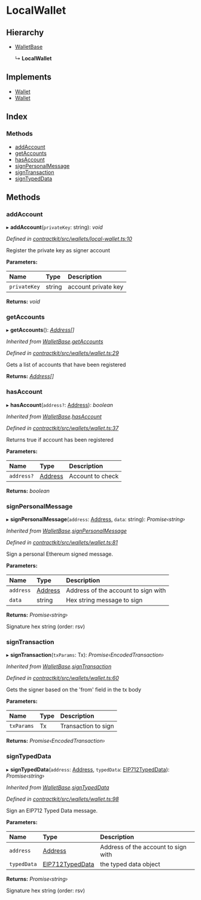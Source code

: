 # LocalWallet

## Hierarchy

* [WalletBase]()

  ↳ **LocalWallet**

## Implements

* [Wallet]()
* [Wallet]()

## Index

### Methods

* [addAccount]()
* [getAccounts]()
* [hasAccount]()
* [signPersonalMessage]()
* [signTransaction]()
* [signTypedData]()

## Methods

### addAccount

▸ **addAccount**\(`privateKey`: string\): _void_

_Defined in_ [_contractkit/src/wallets/local-wallet.ts:10_](https://github.com/celo-org/celo-monorepo/blob/master/packages/contractkit/src/wallets/local-wallet.ts#L10)

Register the private key as signer account

**Parameters:**

| Name | Type | Description |
| :--- | :--- | :--- |
| `privateKey` | string | account private key |

**Returns:** _void_

### getAccounts

▸ **getAccounts**\(\): [_Address_](_base_.md#address)_\[\]_

_Inherited from_ [_WalletBase_]()_._[_getAccounts_]()

_Defined in_ [_contractkit/src/wallets/wallet.ts:29_](https://github.com/celo-org/celo-monorepo/blob/master/packages/contractkit/src/wallets/wallet.ts#L29)

Gets a list of accounts that have been registered

**Returns:** [_Address_](_base_.md#address)_\[\]_

### hasAccount

▸ **hasAccount**\(`address?`: [Address](_base_.md#address)\): _boolean_

_Inherited from_ [_WalletBase_]()_._[_hasAccount_]()

_Defined in_ [_contractkit/src/wallets/wallet.ts:37_](https://github.com/celo-org/celo-monorepo/blob/master/packages/contractkit/src/wallets/wallet.ts#L37)

Returns true if account has been registered

**Parameters:**

| Name | Type | Description |
| :--- | :--- | :--- |
| `address?` | [Address](_base_.md#address) | Account to check |

**Returns:** _boolean_

### signPersonalMessage

▸ **signPersonalMessage**\(`address`: [Address](_base_.md#address), `data`: string\): _Promise‹string›_

_Inherited from_ [_WalletBase_]()_._[_signPersonalMessage_]()

_Defined in_ [_contractkit/src/wallets/wallet.ts:81_](https://github.com/celo-org/celo-monorepo/blob/master/packages/contractkit/src/wallets/wallet.ts#L81)

Sign a personal Ethereum signed message.

**Parameters:**

| Name | Type | Description |
| :--- | :--- | :--- |
| `address` | [Address](_base_.md#address) | Address of the account to sign with |
| `data` | string | Hex string message to sign |

**Returns:** _Promise‹string›_

Signature hex string \(order: rsv\)

### signTransaction

▸ **signTransaction**\(`txParams`: Tx\): _Promise‹EncodedTransaction›_

_Inherited from_ [_WalletBase_]()_._[_signTransaction_]()

_Defined in_ [_contractkit/src/wallets/wallet.ts:60_](https://github.com/celo-org/celo-monorepo/blob/master/packages/contractkit/src/wallets/wallet.ts#L60)

Gets the signer based on the 'from' field in the tx body

**Parameters:**

| Name | Type | Description |
| :--- | :--- | :--- |
| `txParams` | Tx | Transaction to sign |

**Returns:** _Promise‹EncodedTransaction›_

### signTypedData

▸ **signTypedData**\(`address`: [Address](_base_.md#address), `typedData`: [EIP712TypedData]()\): _Promise‹string›_

_Inherited from_ [_WalletBase_]()_._[_signTypedData_]()

_Defined in_ [_contractkit/src/wallets/wallet.ts:98_](https://github.com/celo-org/celo-monorepo/blob/master/packages/contractkit/src/wallets/wallet.ts#L98)

Sign an EIP712 Typed Data message.

**Parameters:**

| Name | Type | Description |
| :--- | :--- | :--- |
| `address` | [Address](_base_.md#address) | Address of the account to sign with |
| `typedData` | [EIP712TypedData]() | the typed data object |

**Returns:** _Promise‹string›_

Signature hex string \(order: rsv\)

